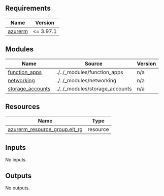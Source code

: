 <!-- markdownlint-disable -->
<!-- BEGINNING OF PRE-COMMIT-TERRAFORM DOCS HOOK -->
## Requirements

| Name | Version |
|------|---------|
| <a name="requirement_azurerm"></a> [azurerm](#requirement\_azurerm) | <= 3.97.1 |

## Modules

| Name | Source | Version |
|------|--------|---------|
| <a name="module_function_apps"></a> [function\_apps](#module\_function\_apps) | ../../_modules/function_apps | n/a |
| <a name="module_networking"></a> [networking](#module\_networking) | ../../_modules/networking | n/a |
| <a name="module_storage_accounts"></a> [storage\_accounts](#module\_storage\_accounts) | ../../_modules/storage_accounts | n/a |

## Resources

| Name | Type |
|------|------|
| [azurerm_resource_group.elt_rg](https://registry.terraform.io/providers/hashicorp/azurerm/latest/docs/resources/resource_group) | resource |

## Inputs

No inputs.

## Outputs

No outputs.
<!-- END OF PRE-COMMIT-TERRAFORM DOCS HOOK -->
